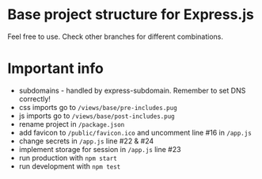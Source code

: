 # Base project structure for Express.js
Feel free to use. Check other branches for different combinations.

# Important info
 - subdomains - handled by express-subdomain. Remember to set DNS correctly!
 - css imports go to `/views/base/pre-includes.pug`
 - js  imports go to `/views/base/post-includes.pug`
 - rename project in `/package.json`
 - add favicon to `/public/favicon.ico` and uncomment line #16 in `/app.js`
 - change secrets in `/app.js` line #22 & #24
 - implement storage for session in `/app.js` line #23
 - run production with `npm start`
 - run development with `npm test`